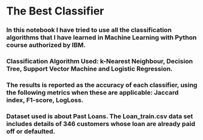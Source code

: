 # The Best Classifier
### In this notebook I have tried to use all the classification algorithms that I have learned in Machine Learning with Python course authorized by IBM.
### Classification Algorithm Used: k-Nearest Neighbour, Decision Tree, Support Vector Machine and Logistic Regression.
### The results is reported as the accuracy of each classifier, using the following metrics when these are applicable: Jaccard index, F1-score, LogLoss.

### Dataset used is about Past Loans. The Loan_train.csv data set includes details of 346 customers whose loan are already paid off or defaulted.
